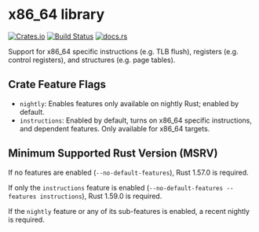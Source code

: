 # x86_64 library

[![Crates.io](https://img.shields.io/crates/v/x86_64)](https://crates.io/crates/x86_64)
[![Build Status](https://github.com/rust-osdev/x86_64/workflows/Build/badge.svg)](https://github.com/rust-osdev/x86_64/actions?query=workflow%3ABuild) [![docs.rs](https://img.shields.io/badge/docs.rs-documentation-green.svg)](https://docs.rs/x86_64)

Support for x86_64 specific instructions (e.g. TLB flush), registers (e.g. control registers), and structures (e.g. page tables).

## Crate Feature Flags

* `nightly`: Enables features only available on nightly Rust; enabled by default.
* `instructions`: Enabled by default, turns on x86\_64 specific instructions, and dependent features. Only available for x86\_64 targets.

## Minimum Supported Rust Version (MSRV)

If no features are enabled (`--no-default-features`), Rust 1.57.0 is required.

If only the `instructions` feature is enabled (`--no-default-features --features instructions`), Rust 1.59.0 is required.

If the `nightly` feature or any of its sub-features is enabled, a recent nightly is required.
